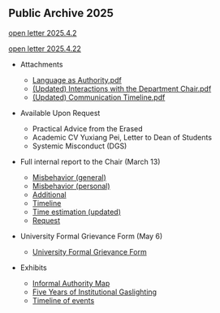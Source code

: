 ## Public Archive 2025

[open letter 2025.4.2](https://physix2020.github.io/blogplace/files/openletter2025.4.2.pdf)  

[open letter 2025.4.22](https://physix2020.github.io/blogplace/files/openletter2025.4.22.pdf)
  * Attachments
    * [Language as Authority.pdf](https://physix2020.github.io/blogplace/files/Attachment1_Language_as_Authority_Chair.pdf)
    * [(Updated) Interactions with the Department Chair.pdf](https://physix2020.github.io/blogplace/files/Attachment2_Interactions_with_the_Department_Chair.pdf)
    * [(Updated) Communication Timeline.pdf](https://physix2020.github.io/blogplace/files/Attachment3_Communication_Timeline.pdf)
  * Available Upon Request
    * Practical Advice from the Erased
    * Academic CV Yuxiang Pei, Letter to Dean of Students
    * Systemic Misconduct (DGS)
     
  * Full internal report to the Chair (March 13)
    * [Misbehavior (general)](https://physix2020.github.io/blogplace/files/Misbehavior(general).pdf)
    * [Misbehavior (personal)](https://physix2020.github.io/blogplace/files/Misbehavior(personal).pdf)
    * [Additional](https://physix2020.github.io/blogplace/files/Additional.pdf)
    * [Timeline](https://physix2020.github.io/blogplace/files/Timeline.pdf)
    * [Time estimation (updated)](https://physix2020.github.io/blogplace/files/Time_estimation(updated).pdf)
    * [Request](https://physix2020.github.io/blogplace/files/Request.pdf)

  * University Formal Grievance Form (May 6)
    * [University Formal Grievance Form](https://physix2020.github.io/blogplace/files/University_Formal_Grievance_Form.pdf) 

  * Exhibits
    * [Informal Authority Map](https://physix2020.github.io/blogplace/files/ExhibitA_Informal_Authority_Map.pdf) 
    * [Five Years of Institutional Gaslighting](https://physix2020.github.io/blogplace/files/ExhibitB_Five_Years_of_Institutional_Gaslighting.pdf) 
    * [Timeline of events](https://physix2020.github.io/blogplace/files/ExhibitC_Timeline_of_events.pdf) 

